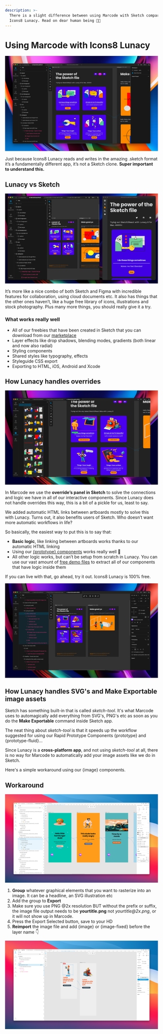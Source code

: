 ```yaml
---
description: >-
  There is a slight difference between using Marcode with Sketch compared to
  Icons8 Lunacy. Read on dear human being 🤖🧡
---
```


# Using Marcode with Icons8 Lunacy

![Icons8 Lunacy is really beautiful!](../.gitbook/assets/lunacy-s2r.png)

Just because Icons8 Lunacy reads and writes in the amazing .sketch format it’s a fundamentally different app, it’s not a Sketch clone. **Super important to understand this.**

## Lunacy vs Sketch

![](<../.gitbook/assets/image (7).png>)

It’s more like a nice combo of both Sketch and Figma with incredible features for collaboration, using cloud documents etc. It also has things that the other ones haven’t, like a huge free library of icons, illustrations and stock photography. Plus many more things, you should really give it a try.

### What works really well

* All of our freebies that have been created in Sketch that you can download from our [marketplace](https://marketplace.sketch2react.io/product-category/freebies/)
* Layer effects like drop shadows, blending modes, gradients (both linear and now also radial)
* Styling components
* Shared styles like typography, effects
* Styleguide CSS export
* Exporting to HTML, iOS, Android and Xcode

## How Lunacy handles overrides

![](<../.gitbook/assets/image (6).png>)

In Marcode we use the **override’s panel in Sketch** to solve the connections and logic we have in all of our interactive components. Since Lunacy does not handle overrides this way, this is a bit of a pickle for us, least to say.

We added automatic HTML links between artboards mostly to solve this with Lunacy. Turns out, it also benefits users of Sketch. Who doesn’t want more automatic workflows in life?

So basically, the easiest way to put this is to say that:

* **Basic logic**, like linking between artboards works thanks to our automatic HTML linking
* Using our [{prototype} components](https://sketch2react.gitbook.io/marcode/learn/components#rapid-prototyping-components) works really well :tada:
* All other logic works, but can’t be setup from scratch in Lunacy. You can use our vast amount of [free demo files](https://marketplace.sketch2react.io/product-category/freebies/) to extract all of our components that have logic inside them

If you can live with that, go ahead, try it out. Icons8 Lunacy is 100% free.

![](<../.gitbook/assets/image (5).png>)

## **How Lunacy handles SVG's and Make Exportable image assets**

Sketch has something built-in that is called _sketch-tool_. It's what Marcode uses to automagically add everything from SVG's, PNG's etc as soon as you do the **Make Exportable** command inside Sketch app.

The neat thing about _sketch-tool_ is that it speeds up the workflow suggested for using our Rapid Prototype Components {prototype} and {prototype-fluid}…

Since Lunacy is a **cross-platform app**, and not using _sketch-tool_ at all, there is no way for Marcode to automatically add your image assets like we do in Sketch.&#x20;

Here's a simple workaround using our {image} components.



## Workaround

![In this example we have grouped some text and a nice looking button](<../.gitbook/assets/CleanShot 2022-05-23 at 11.47.15.png>)

1. **Group** whatever graphical elements that you want to rasterize into an image. It can be a headline, an SVG illustration etc
2. Add the group to **Export**
3. Make sure you use PNG @2x resolution BUT without the prefix or suffix, the image file output needs to be **yourtitle.png** not _yourtitle@2x.png_, or it will not show up in Marcode.
4. Press the Export Selected button, save to your HD
5. **Reimport** the image file and add {image} or {image-fixed} before the layer name 👇

![We added {image} to the image layer name](<../.gitbook/assets/CleanShot 2022-05-23 at 11.57.57.png>)

